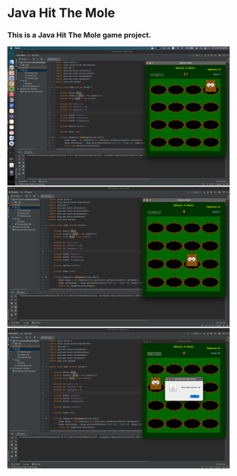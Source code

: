 # Java Hit The Mole
### This is a Java Hit The Mole game project.

![image](https://github.com/LazyBoneJC/Java_Hit_The_Mole/blob/master/Java_HitTheMole_Pics/Screen%20Shot%202021-07-09%20at%2015.30.09.png?raw=true)
![image](https://github.com/LazyBoneJC/Java_Hit_The_Mole/blob/master/Java_HitTheMole_Pics/Screen%20Shot%202021-07-09%20at%2015.29.26.png?raw=true)
![image](https://github.com/LazyBoneJC/Java_Hit_The_Mole/blob/master/Java_HitTheMole_Pics/Screen%20Shot%202021-07-09%20at%2015.27.47.png?raw=true)
